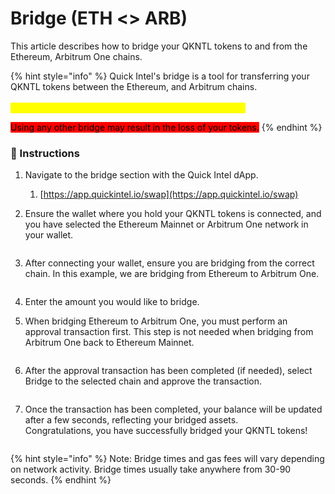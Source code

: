 # Bridge (ETH <> ARB)

This article describes how to bridge your QKNTL tokens to and from the Ethereum, Arbitrum One chains.

{% hint style="info" %}
Quick Intel's bridge is a tool for transferring your QKNTL tokens between the Ethereum, and Arbitrum chains.\
\
<mark style="color:yellow;">**Quick Intel ONLY recommends using our in-app bridge!**</mark> &#x20;

<mark style="background-color:red;">Using any other bridge may result in the loss of your tokens.</mark>
{% endhint %}

### 📘  Instructions <a href="#howtobridgeqkntltokens-instructions" id="howtobridgeqkntltokens-instructions"></a>

1. Navigate to the bridge section with the Quick Intel dApp.
   1. [https://app.quickintel.io/swap](https://app.quickintel.io/swap)
2.  Ensure the wallet where you hold your QKNTL tokens is connected, and you have selected the Ethereum Mainnet or Arbitrum One network in your wallet.



    <figure><img src="https://quickintel.atlassian.net/plugins/servlet/servicedesk/customer/confluence/shim/download/thumbnails/8650755/image-20231119-013002.png?version=1&#x26;modificationDate=1700357404327&#x26;cacheVersion=1&#x26;api=v2&#x26;width=739&#x26;height=257" alt=""><figcaption></figcaption></figure>
3.  After connecting your wallet, ensure you are bridging from the correct chain. In this example, we are bridging from Ethereum to Arbitrum One.



    <figure><img src="https://quickintel.atlassian.net/plugins/servlet/servicedesk/customer/confluence/shim/download/thumbnails/8650755/image-20231119-013104.png?version=1&#x26;modificationDate=1700357466469&#x26;cacheVersion=1&#x26;api=v2&#x26;width=487&#x26;height=332" alt=""><figcaption></figcaption></figure>
4. Enter the amount you would like to bridge.
5.  When bridging Ethereum to Arbitrum One, you must perform an approval transaction first. This step is not needed when bridging from Arbitrum One back to Ethereum Mainnet.



    <figure><img src="https://quickintel.atlassian.net/plugins/servlet/servicedesk/customer/confluence/shim/download/thumbnails/8650755/image-20231119-013212.png?version=1&#x26;modificationDate=1700357534585&#x26;cacheVersion=1&#x26;api=v2&#x26;width=490&#x26;height=336" alt=""><figcaption></figcaption></figure>
6. After the approval transaction has been completed (if needed), select Bridge to the selected chain and approve the transaction.

<figure><img src="https://quickintel.atlassian.net/plugins/servlet/servicedesk/customer/confluence/shim/download/thumbnails/8650755/image-20231119-013613.png?version=1&#x26;modificationDate=1700357774991&#x26;cacheVersion=1&#x26;api=v2&#x26;width=479&#x26;height=329" alt=""><figcaption></figcaption></figure>

7. Once the transaction has been completed, your balance will be updated after a few seconds, reflecting your bridged assets. \
   Congratulations, you have successfully bridged your QKNTL tokens!

<figure><img src="https://quickintel.atlassian.net/plugins/servlet/servicedesk/customer/confluence/shim/download/thumbnails/8650755/image-20231115-202633.png?version=1&#x26;modificationDate=1700079997161&#x26;cacheVersion=1&#x26;api=v2&#x26;width=494&#x26;height=391" alt=""><figcaption></figcaption></figure>

{% hint style="info" %}
Note: Bridge times and gas fees will vary depending on network activity. Bridge times usually take anywhere from 30-90 seconds.
{% endhint %}
